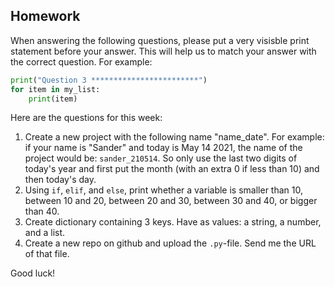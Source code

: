 Homework
-

When answering the following questions, please put a very visisble print statement before your answer. This will help us to match your answer with the correct question. For example:

```Python
print("Question 3 ************************")
for item in my_list:
    print(item)
```

Here are the questions for this week:

1. Create a new project with the following name "name_date". For example: if your name is "Sander" and today is May 14 2021, the name of the project would be: `sander_210514`. So only use the last two digits of today's year and first put the month (with an extra 0 if less than 10) and then today's day.
1. Using `if`, `elif`, and `else`, print whether a variable is smaller than 10, between 10 and 20, between 20 and 30, between 30 and 40, or bigger than 40.
1. Create dictionary containing 3 keys. Have as values: a string, a number, and a list.
1. Create a new repo on github and upload the `.py`-file. Send me the URL of that file.

Good luck!
